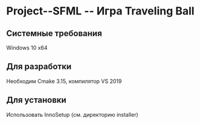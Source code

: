 # Project--SFML -- Игра Traveling Ball
## Системные требования
Windows 10 x64

## Для разработки 
Необходим Cmake 3.15, компилятор VS 2019

## Для установки 
Использовать InnoSetup (см. директорию installer)
